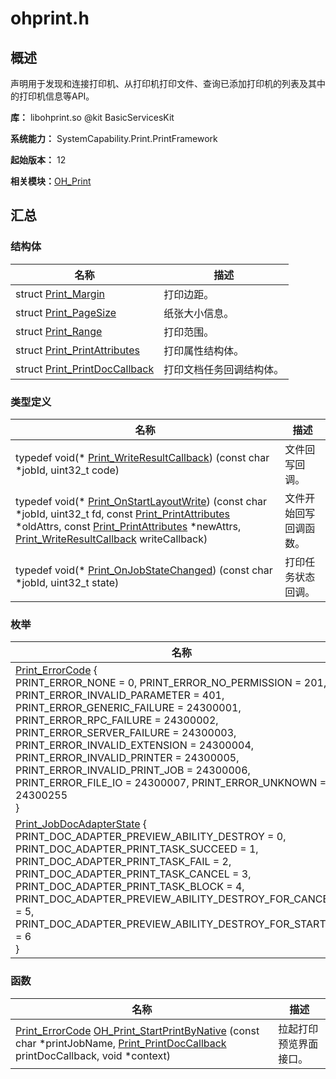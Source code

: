 # ohprint.h


## 概述

声明用于发现和连接打印机、从打印机打印文件、查询已添加打印机的列表及其中的打印机信息等API。

**库：** libohprint.so \@kit BasicServicesKit

**系统能力：** SystemCapability.Print.PrintFramework

**起始版本：** 12

**相关模块：**[OH_Print](_o_h___print.md)


## 汇总


### 结构体

| 名称 | 描述 | 
| -------- | -------- |
| struct  [Print_Margin](_print___margin.md) | 打印边距。  | 
| struct  [Print_PageSize](_print___page_size.md) | 纸张大小信息。  | 
| struct  [Print_Range](_print___range.md) | 打印范围。  | 
| struct  [Print_PrintAttributes](_print___print_attributes.md) | 打印属性结构体。  | 
| struct  [Print_PrintDocCallback](_print___print_doc_callback.md) | 打印文档任务回调结构体。  | 


### 类型定义

| 名称 | 描述 | 
| -------- | -------- |
| typedef void(\* [Print_WriteResultCallback](_o_h___print.md#print_writeresultcallback)) (const char \*jobId, uint32_t code) | 文件回写回调。  | 
| typedef void(\* [Print_OnStartLayoutWrite](_o_h___print.md#print_onstartlayoutwrite)) (const char \*jobId, uint32_t fd, const [Print_PrintAttributes](_print___print_attributes.md) \*oldAttrs, const [Print_PrintAttributes](_print___print_attributes.md) \*newAttrs, [Print_WriteResultCallback](_o_h___print.md#print_writeresultcallback) writeCallback) | 文件开始回写回调函数。  | 
| typedef void(\* [Print_OnJobStateChanged](_o_h___print.md#print_onjobstatechanged)) (const char \*jobId, uint32_t state) | 打印任务状态回调。  | 


### 枚举

| 名称 | 描述 | 
| -------- | -------- |
| [Print_ErrorCode](_o_h___print.md#print_errorcode) {<br/>PRINT_ERROR_NONE = 0, PRINT_ERROR_NO_PERMISSION = 201, PRINT_ERROR_INVALID_PARAMETER = 401, PRINT_ERROR_GENERIC_FAILURE = 24300001,<br/>PRINT_ERROR_RPC_FAILURE = 24300002, PRINT_ERROR_SERVER_FAILURE = 24300003, PRINT_ERROR_INVALID_EXTENSION = 24300004, PRINT_ERROR_INVALID_PRINTER = 24300005,<br/>PRINT_ERROR_INVALID_PRINT_JOB = 24300006, PRINT_ERROR_FILE_IO = 24300007, PRINT_ERROR_UNKNOWN = 24300255<br/>} | 枚举错误码。  | 
| [Print_JobDocAdapterState](_o_h___print.md#print_jobdocadapterstate) {<br/>PRINT_DOC_ADAPTER_PREVIEW_ABILITY_DESTROY = 0, PRINT_DOC_ADAPTER_PRINT_TASK_SUCCEED = 1, PRINT_DOC_ADAPTER_PRINT_TASK_FAIL = 2, PRINT_DOC_ADAPTER_PRINT_TASK_CANCEL = 3,<br/>PRINT_DOC_ADAPTER_PRINT_TASK_BLOCK = 4, PRINT_DOC_ADAPTER_PREVIEW_ABILITY_DESTROY_FOR_CANCELED = 5, PRINT_DOC_ADAPTER_PREVIEW_ABILITY_DESTROY_FOR_STARTED = 6<br/>} | 打印文档任务的状态。  | 


### 函数

| 名称 | 描述 | 
| -------- | -------- |
| [Print_ErrorCode](_o_h___print.md#print_errorcode) [OH_Print_StartPrintByNative](_o_h___print.md#oh_print_startprintbynative) (const char \*printJobName, [Print_PrintDocCallback](_print___print_doc_callback.md) printDocCallback, void \*context) | 拉起打印预览界面接口。 | 
